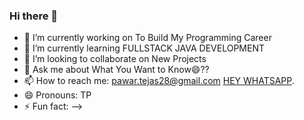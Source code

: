 ### Hi there 👋

- 🔭 I’m currently working on To Build My Programming Career 
- 🌱 I’m currently learning FULLSTACK JAVA DEVELOPMENT
- 👯 I’m looking to collaborate on New Projects
- 💬 Ask me about What You Want to Know😄??
- 📫 How to reach me: pawar.tejas28@gmail.com 
[HEY WHATSAPP](http://wa.me/918379974271).
- 😄 Pronouns: TP
- ⚡ Fun fact: 
-->
